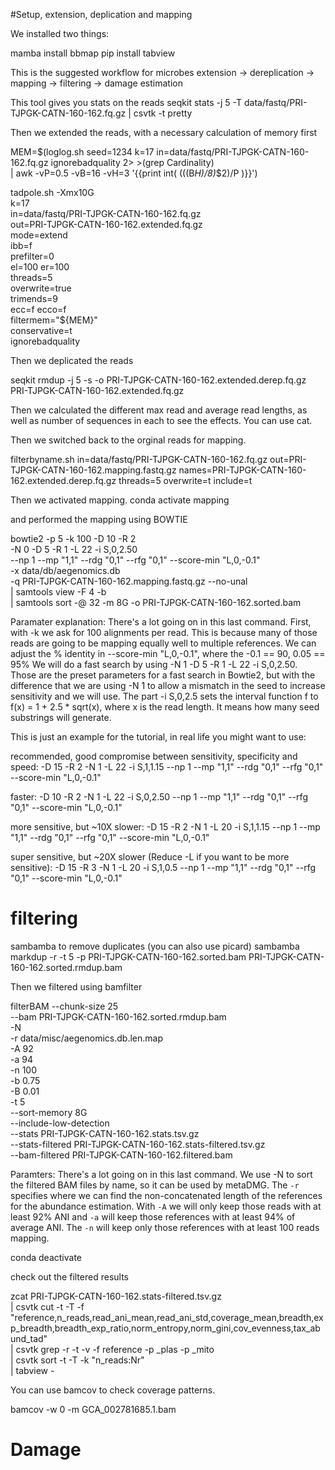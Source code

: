 #Setup, extension, deplication and mapping

We installed two things:

mamba install bbmap
pip install tabview

This is the suggested workflow for microbes
extension -> dereplication -> mapping -> filtering -> damage estimation

This tool gives you stats on the reads
seqkit stats -j 5 -T data/fastq/PRI-TJPGK-CATN-160-162.fq.gz | csvtk -t pretty

Then we extended the reads, with a necessary calculation of memory first

MEM=$(loglog.sh seed=1234 k=17 in=data/fastq/PRI-TJPGK-CATN-160-162.fq.gz ignorebadquality 2> >(grep Cardinality) \
    | awk -vP=0.5 -vB=16 -vH=3 '{{print int( (((B*H)/8)*$2)/P )}}')

tadpole.sh -Xmx10G \
    k=17 \
    in=data/fastq/PRI-TJPGK-CATN-160-162.fq.gz \
    out=PRI-TJPGK-CATN-160-162.extended.fq.gz \
    mode=extend \
    ibb=f \
    prefilter=0 \
    el=100 er=100 \
    threads=5 \
    overwrite=true \
    trimends=9 \
    ecc=f ecco=f \
    filtermem="${MEM}" \
    conservative=t \
    ignorebadquality 

Then we deplicated the reads

seqkit rmdup -j 5 -s -o PRI-TJPGK-CATN-160-162.extended.derep.fq.gz PRI-TJPGK-CATN-160-162.extended.fq.gz

Then we calculated the different max read and average read lengths, as well as number of sequences in each to see the effects. You can use cat.

Then we switched back to the orginal reads for mapping.

filterbyname.sh in=data/fastq/PRI-TJPGK-CATN-160-162.fq.gz out=PRI-TJPGK-CATN-160-162.mapping.fastq.gz names=PRI-TJPGK-CATN-160-162.extended.derep.fq.gz threads=5 overwrite=t include=t

Then we activated mapping.
conda activate mapping

and performed the mapping using BOWTIE

bowtie2 -p 5 -k 100 -D 10 -R 2 \
    -N 0 -D 5 -R 1 -L 22 -i S,0,2.50 \
    --np 1 --mp "1,1" --rdg "0,1" --rfg "0,1" --score-min "L,0,-0.1" \
    -x data/db/aegenomics.db \
    -q PRI-TJPGK-CATN-160-162.mapping.fastq.gz --no-unal \
    | samtools view -F 4 -b \
    | samtools sort -@ 32 -m 8G -o PRI-TJPGK-CATN-160-162.sorted.bam

Paramater explanation:
There's a lot going on in this last command. First, with -k we ask for 100 alignments per read. This is because many of those reads are going to be mapping equally well to multiple references. We can adjust the % identity in --score-min "L,0,-0.1", where the -0.1 == 90, 0.05 == 95%
We will do a fast search by using -N 1 -D 5 -R 1 -L 22 -i S,0,2.50. Those are the preset parameters for a fast search in Bowtie2, but with the difference that we are using -N 1 to allow a mismatch in the seed to increase sensitivity and we will use.
The part -i S,0,2.5 sets the interval function f to f(x) = 1 + 2.5 * sqrt(x), where x is the read length. It means how many seed substrings will generate.


This is just an example for the tutorial, in real life you might want to use:


recommended, good compromise between sensitivity, specificity and speed: -D 15 -R 2 -N 1 -L 22 -i S,1,1.15 --np 1 --mp "1,1" --rdg "0,1" --rfg "0,1" --score-min "L,0,-0.1"


faster: -D 10 -R 2 -N 1 -L 22 -i S,0,2.50 --np 1 --mp "1,1" --rdg "0,1" --rfg "0,1" --score-min "L,0,-0.1"


more sensitive, but ~10X slower: -D 15 -R 2 -N 1 -L 20 -i S,1,1.15  --np 1 --mp "1,1" --rdg "0,1" --rfg "0,1" --score-min "L,0,-0.1"


super sensitive, but ~20X slower (Reduce -L if you want to be more sensitive): -D 15 -R 3 -N 1 -L 20 -i S,1,0.5  --np 1 --mp "1,1" --rdg "0,1" --rfg "0,1" --score-min "L,0,-0.1"


# filtering
sambamba to remove duplicates (you can also use picard)
sambamba markdup -r -t 5 -p PRI-TJPGK-CATN-160-162.sorted.bam PRI-TJPGK-CATN-160-162.sorted.rmdup.bam

Then we filtered using bamfilter

filterBAM --chunk-size 25 \
  --bam PRI-TJPGK-CATN-160-162.sorted.rmdup.bam \
  -N \
  -r data/misc/aegenomics.db.len.map \
  -A 92 \
  -a 94 \
  -n 100 \
  -b 0.75 \
  -B 0.01 \
  -t 5 \
  --sort-memory 8G \
  --include-low-detection \
  --stats PRI-TJPGK-CATN-160-162.stats.tsv.gz \
  --stats-filtered PRI-TJPGK-CATN-160-162.stats-filtered.tsv.gz \
  --bam-filtered PRI-TJPGK-CATN-160-162.filtered.bam

  Paramters: There's a lot going on in this last command. We use -N to sort the filtered BAM files by name, so it can be used by metaDMG. The `-r` specifies where we can find the non-concatenated length of the references for the abundance estimation. With `-A` we will only keep those reads with at least 92% ANI and `-a`  will keep those references with at least 94% of average ANI. The `-n` will keep only those references with at least 100 reads mapping. 

  conda deactivate

  check out the filtered results

  zcat PRI-TJPGK-CATN-160-162.stats-filtered.tsv.gz \
  | csvtk cut -t -T -f "reference,n_reads,read_ani_mean,read_ani_std,coverage_mean,breadth,exp_breadth,breadth_exp_ratio,norm_entropy,norm_gini,cov_evenness,tax_abund_tad" \
  | csvtk grep -r -t -v -f reference -p _plas -p _mito \
  | csvtk sort -t -T -k "n_reads:Nr" \
  | tabview -

  You can use bamcov to check coverage patterns.

  bamcov -w 0 -m GCA_002781685.1.bam 

  # Damage



